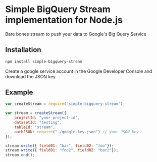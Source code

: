 # Simple BigQuery Stream implementation for Node.js

Bare bones stream to push your data to Google's Big Query Service

## Installation

```bash
npm install simple-bigquery-stream
```

Create a google service account in the Google Developer Console and download the JSON key

## Example

```javascript
var createStream = require("simple-bigquery-stream");

var stream = createStream({
    projectId: "your-project-id",
    datasetId: "testing",
    tableId: "stream",
    authJSON: require("./google-key.json") // your JSON key
});

stream.write({ field01: "bar", field02: "foo"});
stream.write({ field01: "foo2", field02: "bar2"});
stream.end();

```
